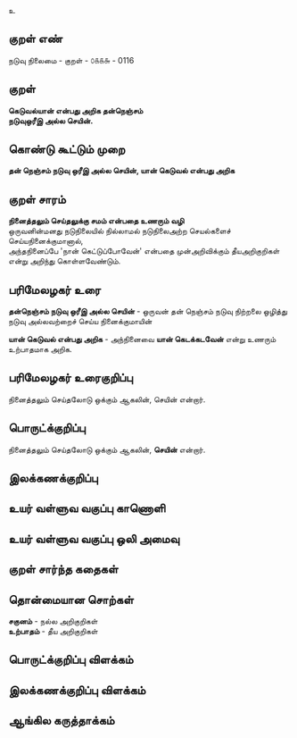 உ

## குறள் எண் 

நடுவு நிலைமை - குறள் - ௦௧௧௬ - 0116  

## குறள் 

**கெடுவல்யான் என்பது அறிக தன்நெஞ்சம்  
நடுவுஒரீஇ அல்ல செயின்.** 

## கொண்டு கூட்டும் முறை

**தன் நெஞ்சம் நடுவு ஒரீஇ அல்ல செயின், யான் கெடுவல் என்பது அறிக**  

## குறள் சாரம் 

**நினைத்தலும் செய்தலுக்கு சமம் என்பதை உணரும் வழி**  
ஒருவனின்மனது நடுநிலையில் நில்லாமல் நடுநிலைஅற்ற செயல்களைச் செய்யநினைக்குமானால்,  
அந்தநினைப்பே 'நான் கெட்டுப்போவேன்' என்பதை முன்அறிவிக்கும் தீயஅறிகுறிகள் என்று அறிந்து கொள்ளவேண்டும்.  

## பரிமேலழகர் உரை

**தன்நெஞ்சம் நடுவு ஒரீஇ அல்ல செயின்** -  ஒருவன் தன் நெஞ்சம் நடுவு நிற்றலை ஒழித்து நடுவு அல்லவற்றைச் செய்ய நினைக்குமாயின்  

**யான் கெடுவல் என்பது அறிக** - அந்நினைவை **யான் கெடக்கடவேன்** என்று உணரும் உற்பாதமாக அறிக.   

## பரிமேலழகர் உரைகுறிப்பு   

நினைத்தலும் செய்தலோடு ஒக்கும் ஆகலின், செயின் என்றார்.  

## பொருட்க்குறிப்பு 

நினைத்தலும் செய்தலோடு ஒக்கும் ஆகலின், **செயின்** என்றார்.  

## இலக்கணக்குறிப்பு  


## உயர் வள்ளுவ வகுப்பு காணொளி


## உயர் வள்ளுவ வகுப்பு ஒலி அமைவு 

 
## குறள் சார்ந்த கதைகள் 


## தொன்மையான சொற்கள்

**சகுனம்** - நல்ல அறிகுறிகள்  
**உற்பாதம்** - தீய அறிகுறிகள்  

## பொருட்க்குறிப்பு விளக்கம்


## இலக்கணக்குறிப்பு விளக்கம்


## ஆங்கில கருத்தாக்கம் 


